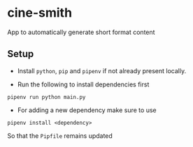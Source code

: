 # cine-smith
App to automatically generate short format content

## Setup

* Install `python`, `pip` and `pipenv` if not already present locally.

* Run the following to install dependencies first

```
pipenv run python main.py
```
* For adding a new dependency make sure to use
```
pipenv install <dependency>
```
So that the `Pipfile` remains updated
